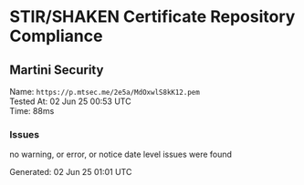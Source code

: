 # STIR/SHAKEN Certificate Repository Compliance

## Martini Security

Name: `https://p.mtsec.me/2e5a/MdOxwlS8kK12.pem`\
Tested At: 02 Jun 25 00:53 UTC\
Time: 88ms

### Issues

no warning, or error, or notice date level issues were found

Generated: 02 Jun 25 01:01 UTC
